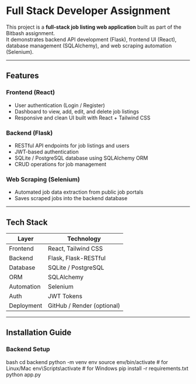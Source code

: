 # Full Stack Developer Assignment

This project is a **full-stack job listing web application** built as part of the Bitbash assignment.  
It demonstrates backend API development (Flask), frontend UI (React), database management (SQLAlchemy), and web scraping automation (Selenium).

---

##  Features

###  Frontend (React)
- User authentication (Login / Register)
- Dashboard to view, add, edit, and delete job listings
- Responsive and clean UI built with React + Tailwind CSS

###  Backend (Flask)
- RESTful API endpoints for job listings and users
- JWT-based authentication
- SQLite / PostgreSQL database using SQLAlchemy ORM
- CRUD operations for job management

###  Web Scraping (Selenium)
- Automated job data extraction from public job portals
- Saves scraped jobs into the backend database

---

##  Tech Stack

| Layer | Technology |
|-------|-------------|
| Frontend | React, Tailwind CSS |
| Backend | Flask, Flask-RESTful |
| Database | SQLite / PostgreSQL |
| ORM | SQLAlchemy |
| Automation | Selenium |
| Auth | JWT Tokens |
| Deployment | GitHub / Render (optional) |

---

##  Installation Guide

###  Backend Setup
bash
cd backend
python -m venv env
source env/bin/activate  # for Linux/Mac
env\Scripts\activate     # for Windows
pip install -r requirements.txt
python app.py
